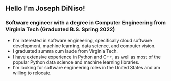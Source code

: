 ## Hello I'm Joseph DiNiso!
### Software engineer with a degree in Computer Engineering from Virginia Tech (Graduated B.S. Spring 2022)
- I'm interested in software engineering, specifically cloud software development, machine learning, data science, and computer vision.
- I graduated summa cum laude from Virginia Tech.
- I have extensive experience in Python and C++, as well as most of the popular Python data science and machine learning libraries.
- I'm looking for software engineering roles in the United States and am willing to relocate.

<!---
josephdiniso/josephdiniso is a ✨ special ✨ repository because its `README.md` (this file) appears on your GitHub profile.
You can click the Preview link to take a look at your changes.
--->
